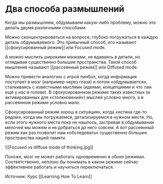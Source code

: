 # Два способа размышлений
Когда мы размышляем, обдумываем какую-либо проблему, можно это делать двумя различными способами.

Можно сконцентрироваться на вопросе, глубоко погружаться в каждую деталь обдумываемого. Это привычный способ, его называют [[сфокусированный режим]] или Focused mode.

А можно мыслить широкими мазками, не вдаваясь в детали, но оглядывая существенно большие пространства. Такой способ мышления называют  [[рассеянный режим]] или Diffused mode.

Можно привести аналогию с игрой пинбол, когда информация поступает в мозг (например через глаза) и потом «обдумывается», сталкиваясь с известными мыслями (идеями, концепциями и что там ещё у нас в голове). В сфокусированном режиме таких известных (и активированных для «столкновений») мыслей условно много, а в рассеянном режиме условно мало.

Сфокусированный режим хорош в ситуациях, когда «истина где-то рядом», когда мы погружаемся, детализируемся в нужном месте. Но, если этого нужного места пока не нашлось, застревая в обдумывании мелочей мы можем и не добраться до него совсем. А вот рассеянный режим как раз позволит нам «обследовать» существенно большие пространства нашей памяти.

![[Focused vs diffuse mode of thinking.jpg]]

Похоже, мозг не может работать одновременно в обоих режимах. Соответственно, неплохо бы понимать в каком режиме сейчас эффективнее работать и научиться переключаться.

Источник: Курс [[Learning How To Learn]]